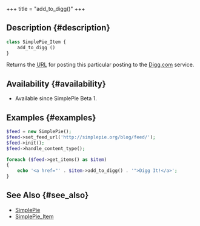 +++
title = "add_to_digg()"
+++

## Description {#description}

```php
class SimplePie_Item {
    add_to_digg ()
}
```

Returns the <abbr title="Uniform Resource Locator">URL</abbr> for posting this particular posting to the [Digg.com](http://digg.com/) service.

## Availability {#availability}

- Available since SimplePie Beta 1.

## Examples {#examples}

```php
$feed = new SimplePie();
$feed->set_feed_url('http://simplepie.org/blog/feed/');
$feed->init();
$feed->handle_content_type();

foreach ($feed->get_items() as $item)
{
    echo '<a href="' . $item->add_to_digg() . '">Digg It!</a>';
}
```

## See Also {#see_also}

- [SimplePie](@/wiki/reference/simplepie/_index.md)
- [SimplePie_Item](@/wiki/reference/simplepie_item/_index.md)
